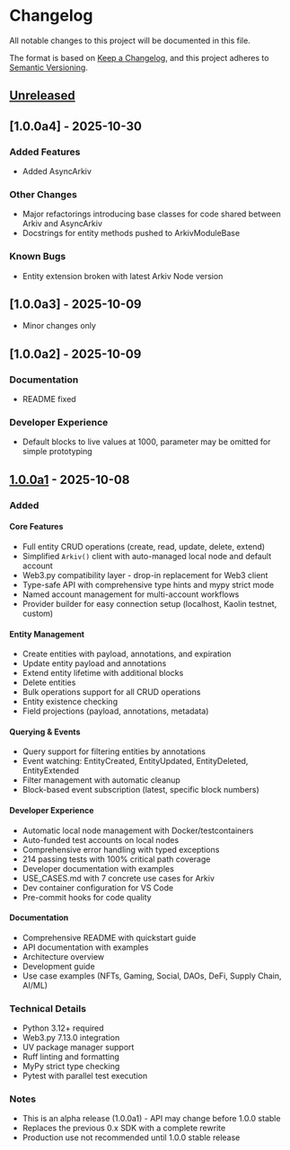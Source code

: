 # Changelog

All notable changes to this project will be documented in this file.

The format is based on [Keep a Changelog](https://keepachangelog.com/en/1.0.0/),
and this project adheres to [Semantic Versioning](https://semver.org/spec/v2.0.0.html).

## [Unreleased]

## [1.0.0a4] - 2025-10-30

### Added Features
- Added AsyncArkiv

### Other Changes
- Major refactorings introducing base classes for code shared between Arkiv and AsyncArkiv
- Docstrings for entity methods pushed to ArkivModuleBase

### Known Bugs
- Entity extension broken with latest Arkiv Node version

## [1.0.0a3] - 2025-10-09

- Minor changes only

## [1.0.0a2] - 2025-10-09

### Documentation
- README fixed

### Developer Experience
- Default blocks to live values at 1000, parameter may be omitted for simple prototyping

## [1.0.0a1] - 2025-10-08

### Added

#### Core Features
- Full entity CRUD operations (create, read, update, delete, extend)
- Simplified `Arkiv()` client with auto-managed local node and default account
- Web3.py compatibility layer - drop-in replacement for Web3 client
- Type-safe API with comprehensive type hints and mypy strict mode
- Named account management for multi-account workflows
- Provider builder for easy connection setup (localhost, Kaolin testnet, custom)

#### Entity Management
- Create entities with payload, annotations, and expiration
- Update entity payload and annotations
- Extend entity lifetime with additional blocks
- Delete entities
- Bulk operations support for all CRUD operations
- Entity existence checking
- Field projections (payload, annotations, metadata)

#### Querying & Events
- Query support for filtering entities by annotations
- Event watching: EntityCreated, EntityUpdated, EntityDeleted, EntityExtended
- Filter management with automatic cleanup
- Block-based event subscription (latest, specific block numbers)

#### Developer Experience
- Automatic local node management with Docker/testcontainers
- Auto-funded test accounts on local nodes
- Comprehensive error handling with typed exceptions
- 214 passing tests with 100% critical path coverage
- Developer documentation with examples
- USE_CASES.md with 7 concrete use cases for Arkiv
- Dev container configuration for VS Code
- Pre-commit hooks for code quality

#### Documentation
- Comprehensive README with quickstart guide
- API documentation with examples
- Architecture overview
- Development guide
- Use case examples (NFTs, Gaming, Social, DAOs, DeFi, Supply Chain, AI/ML)

### Technical Details
- Python 3.12+ required
- Web3.py 7.13.0 integration
- UV package manager support
- Ruff linting and formatting
- MyPy strict type checking
- Pytest with parallel test execution

### Notes
- This is an alpha release (1.0.0a1) - API may change before 1.0.0 stable
- Replaces the previous 0.x SDK with a complete rewrite
- Production use not recommended until 1.0.0 stable release

[Unreleased]: https://github.com/Arkiv-Network/arkiv-sdk-python/compare/v1.0.0a1...HEAD
[1.0.0a1]: https://github.com/Arkiv-Network/arkiv-sdk-python/releases/tag/v1.0.0a1

